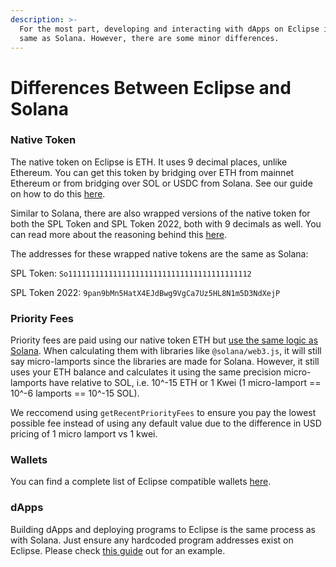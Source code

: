 ```yaml
---
description: >-
  For the most part, developing and interacting with dApps on Eclipse is the
  same as Solana. However, there are some minor differences.
---
```


# Differences Between Eclipse and Solana

### Native Token

The native token on Eclipse is ETH. It uses 9 decimal places, unlike Ethereum. You can get this token by bridging over ETH from mainnet Ethereum or from bridging over SOL or USDC from Solana. See our guide on how to do this [here](../users/readme/2.-bridge-assets-for-gas-and-transactions.md).

Similar to Solana, there are also wrapped versions of the native token for both the SPL Token and SPL Token 2022, both with 9 decimals as well. You can read more about the reasoning behind this [here](https://www.quicknode.com/guides/solana-development/getting-started/a-complete-guide-to-wrapped-sol#what-is-wrapped-sol).

The addresses for these wrapped native tokens are the same as Solana:

SPL Token: `So11111111111111111111111111111111111111112`

SPL Token 2022: `9pan9bMn5HatX4EJdBwg9VgCa7Uz5HL8N1m5D3NdXejP`

### Priority Fees

Priority fees are paid using our native token ETH but [use the same logic as Solana](https://solana.com/developers/guides/advanced/how-to-use-priority-fees). When calculating them with libraries like `@solana/web3.js`, it will still say micro-lamports since the libraries are made for Solana. However, it still uses your ETH balance and calculates it using the same precision micro-lamports have relative to SOL, i.e. 10^-15 ETH or 1 Kwei (1 micro-lamport == 10^-6 lamports == 10^-15 SOL).

We reccomend using `getRecentPriorityFees` to ensure you pay the lowest possible fee instead of using any default value due to the difference in USD pricing of 1 micro lamport vs 1 kwei.

### Wallets

You can find a complete list of Eclipse compatible wallets [here](https://docs.eclipse.xyz/developers/wallet).

### dApps

Building dApps and deploying programs to Eclipse is the same process as with Solana. Just ensure any hardcoded program addresses exist on Eclipse. Please check [this guide](../tutorials-and-guides/developer-guides/modifying-a-solana-dapp-to-support-eclipse-chomping-glass/) out for an example.
